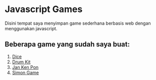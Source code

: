 # Javascript Games

Disini tempat saya menyimpan game sederhana berbasis web dengan menggunakan javascript.


## Beberapa game yang sudah saya buat: 
1. [Dice](https://riskykrnawan.github.io/javascript-games/dice)
2. [Drum Kit](https://riskykrnawan.github.io/javascript-games/drum-kit)
3. [Jan Ken Pon](https://riskykrnawan.github.io/javascript-games/jan-ken-pon)
4. [Simon Game](https://riskykrnawan.github.io/javascript-games/simon-game)
